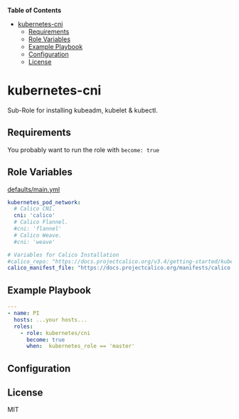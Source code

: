 **Table of Contents** 

- [kubernetes-cni](#kubernetes-cni)
  - [Requirements](#requirements)
  - [Role Variables](#role-variables)
  - [Example Playbook](#example-playbook)
  - [Configuration](#configuration)
  - [License](#license)

# kubernetes-cni

Sub-Role for installing kubeadm, kubelet & kubectl.

## Requirements

You probably want to run the role with `become: true`

## Role Variables

[defaults/main.yml](https://github.com/philwelz/ansible-kubernetes-on-pi/blob/master/roles/kubernetes/cni/defaults/main.yaml)

```yaml
kubernetes_pod_network:
  # Calico CNI.
  cni: 'calico'
  # Calico Flannel.
  #cni: 'flannel'
  # Calico Weave.
  #cni: 'weave'

# Variables for Calico Installation
#calico_repo: "https://docs.projectcalico.org/v3.4/getting-started/kubernetes/installation/hosted/calico.yaml"
calico_manifest_file: "https://docs.projectcalico.org/manifests/calico.yaml"
```

## Example Playbook

```yaml
---
- name: PI
  hosts: ...your hosts...
  roles:
    - role: kubernetes/cni
      become: true
      when:  kubernetes_role == 'master'
```

## Configuration

## License

MIT
